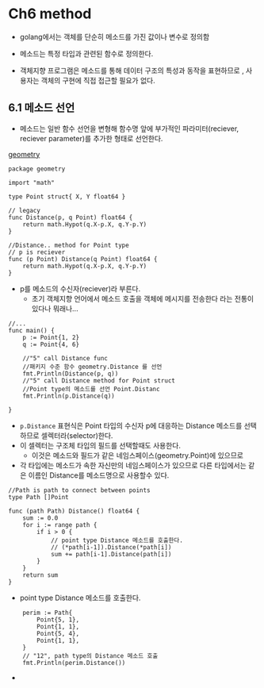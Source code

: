 # Ch6 method
* golang에서는 객체를 단순히 메소드를 가진 값이나 변수로 정의함
* 메소드는 특정 타입과 관련된 함수로 정의한다. 

* 객체지향 프로그램은 메소드를 통해 데이터 구조의 특성과 동작을 표현하므로 , 사용자는 객체의 구현에 직접 접근할 필요가 없다. 

## 6.1 메소드 선언
* 메소드는 일반 함수 선언을 변형해 함수명 앞에 부가적인 파라미터(reciever, reciever parameter)를 추가한 형태로 선언한다. 

[geometry](./geometry/geometry.go)
```golang
package geometry

import "math"

type Point struct{ X, Y float64 }

// legacy
func Distance(p, q Point) float64 {
	return math.Hypot(q.X-p.X, q.Y-p.Y)
}

//Distance.. method for Point type
// p is reciever
func (p Point) Distance(q Point) float64 {
	return math.Hypot(q.X-p.X, q.Y-p.Y)
}
```
* p를 메소드의 수신자(reciever)라 부른다. 
  * 초기 객체지향 언어에서 메소드 호출을 객체에 메시지를 전송한다 라는 전통이 있다나 뭐래나...

```golang
//...
func main() {
	p := Point{1, 2}
	q := Point{4, 6}

    //"5" call Distance func
    //패키지 수준 함수 geometry.Distance 를 선언
	fmt.Println(Distance(p, q)) 
	//"5" call Distance method for Point struct
	//Point type의 메소드를 선언 Point.Distanc
	fmt.Println(p.Distance(q))

}
```
* ```p.Distance``` 표현식은 Point 타입의 수신자 p에 대응하는 Distance 메소드를 선택하므로 셀렉터라(selector)한다. 
* 이 셀렉터는 구조체 타입의 필드를 선택할때도 사용한다. 
  * 이것은 메소드와 필드가 같은 네임스페이스(geometry.Point)에 있으므로 
* 각 타입에는 메소드가 속한 자신만의 네임스페이스가 있으므로 다른 타입에서는 같은 이름인 Distance를 메소드명으로 사용할수 있다. 

```golang {.line-numbers}
//Path is path to connect between points
type Path []Point

func (path Path) Distance() float64 {
	sum := 0.0
	for i := range path {
		if i > 0 {
			// point type Distance 메소드를 호출한다.
            // (*path[i-1]).Distance(*path[i])
			sum += path[i-1].Distance(path[i])
		}
	}
	return sum
}
```
* point type Distance 메소드를 호출한다.

```golang
	perim := Path{
		Point{5, 1},
		Point{1, 1},
		Point{5, 4},
		Point{1, 1},
	}
    // "12", path type의 Distance 메소드 호출
	fmt.Println(perim.Distance()) 
```
* 
